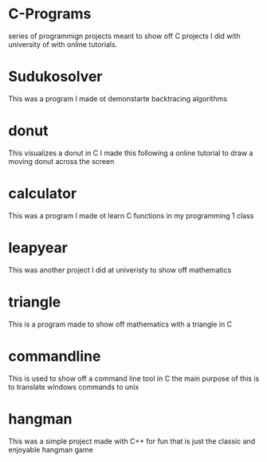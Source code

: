 # C-Programs
series of programmign projects meant to show off C projects I did with university of with online tutorials.


# Sudukosolver
This was a program I made ot demonstarte backtracing algorithms 

# donut
This visualizes a donut in C I made this following a online tutorial to draw a moving donut across the screen

# calculator
This was a program I made ot learn C functions in  my programming 1 class  

# leapyear 
This was another project I did at univeristy to show off mathematics 

# triangle
This is a program made to show off mathematics with a triangle in C 

# commandline
This is used to show off a command line tool in C the main purpose of this is to translate windows commands to unix

# hangman
This was a simple project made with C++ for fun that is just the classic and enjoyable hangman game
